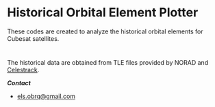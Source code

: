 # Historical Orbital Element Plotter

These codes are created to analyze the historical orbital elements 
for Cubesat satellites. 

#
The historical data are obtained from TLE files provided by NORAD and [Celestrack](https://celestrak.com/).

***Contact***

- els.obrq@gmail.com

